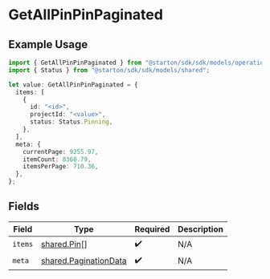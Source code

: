 # GetAllPinPinPaginated

## Example Usage

```typescript
import { GetAllPinPinPaginated } from "@starton/sdk/sdk/models/operations";
import { Status } from "@starton/sdk/sdk/models/shared";

let value: GetAllPinPinPaginated = {
  items: [
    {
      id: "<id>",
      projectId: "<value>",
      status: Status.Pinning,
    },
  ],
  meta: {
    currentPage: 9255.97,
    itemCount: 8360.79,
    itemsPerPage: 710.36,
  },
};
```

## Fields

| Field                                                                 | Type                                                                  | Required                                                              | Description                                                           |
| --------------------------------------------------------------------- | --------------------------------------------------------------------- | --------------------------------------------------------------------- | --------------------------------------------------------------------- |
| `items`                                                               | [shared.Pin](../../../sdk/models/shared/pin.md)[]                     | :heavy_check_mark:                                                    | N/A                                                                   |
| `meta`                                                                | [shared.PaginationData](../../../sdk/models/shared/paginationdata.md) | :heavy_check_mark:                                                    | N/A                                                                   |